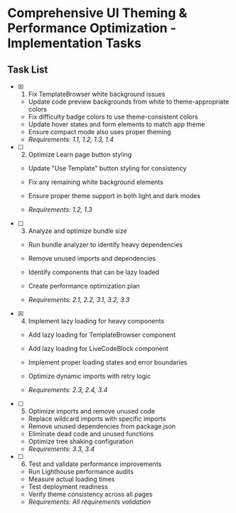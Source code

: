 # Comprehensive UI Theming & Performance Optimization - Implementation Tasks

## Task List

- [x] 1. Fix TemplateBrowser white background issues


  - Update code preview backgrounds from white to theme-appropriate colors
  - Fix difficulty badge colors to use theme-consistent colors
  - Update hover states and form elements to match app theme
  - Ensure compact mode also uses proper theming
  - _Requirements: 1.1, 1.2, 1.3, 1.4_



- [ ] 2. Optimize Learn page button styling
  - Update "Use Template" button styling for consistency
  - Fix any remaining white background elements


  - Ensure proper theme support in both light and dark modes
  - _Requirements: 1.2, 1.3_

- [ ] 3. Analyze and optimize bundle size
  - Run bundle analyzer to identify heavy dependencies
  - Remove unused imports and dependencies


  - Identify components that can be lazy loaded
  - Create performance optimization plan
  - _Requirements: 2.1, 2.2, 3.1, 3.2, 3.3_

- [x] 4. Implement lazy loading for heavy components


  - Add lazy loading for TemplateBrowser component
  - Add lazy loading for LiveCodeBlock component
  - Implement proper loading states and error boundaries
  - Optimize dynamic imports with retry logic



  - _Requirements: 2.3, 2.4, 3.4_

- [ ] 5. Optimize imports and remove unused code
  - Replace wildcard imports with specific imports
  - Remove unused dependencies from package.json
  - Eliminate dead code and unused functions
  - Optimize tree shaking configuration
  - _Requirements: 3.3, 3.4_

- [ ] 6. Test and validate performance improvements
  - Run Lighthouse performance audits
  - Measure actual loading times
  - Test deployment readiness
  - Verify theme consistency across all pages
  - _Requirements: All requirements validation_